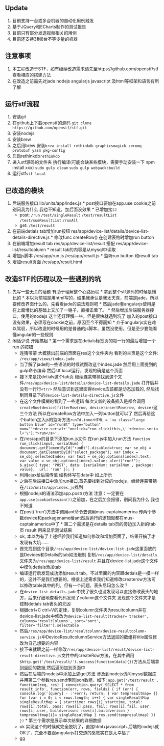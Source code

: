 Update
---
  1. 目前支持一台或多台机器的自动化用例触发
  2. 基于JQuery和ECharts制作的测试报告
  3. 目前只有部分发送视频相关的用例
  4. 目前还支持3到8台不等少量的机器

注意事项
---
  1. 本工程改造于STF，如有继续改造需求请先至https://github.com/openstf/stf 查看相应的搭建方法
  2. 在改造之前需先对jade nodejs angularjs javascript 及html等框架和语言有所了解

运行stf流程
---
  1. 安装git
  2. 在github上下载openstf的源码
```git clone https://github.com/openstf/stf.git```
  3. 安装nodejs
  4. 安装brew
  5. 之后用brew 安装```brew install rethinkdb graphicsmagick zeromq protobuf yasm pkg-config```
  6. 启动rethinkdb```rethinkdb```  
  7. 进入stf源码的文件夹 执行编译(可能会缺某些模块，需要手动安装一下 npm install xxx)
```sudo gulp clean```
```sudo gulp webpack:build```
  8. 运行stf```stf local```

已改造的模块
---
  1. 后端服务接口 lib/units/app/index.js
    * post接口要加在app.use cookie之前 别问我为什么 我也不知道，加后面没效果
    * 已增加接口
      + post: ```/run``` ```/test/singleResult``` ```/test/resultList``` ```/test/sumResultList``` ```/runAll```
      + get: ```/test/result```
  2. 在前端detials tab增加run按钮 res/app/device-list/details/device-list-details-directive.js
    * 修改func createRow() 在创建表格时增加run button
  3. 在前端增加result tab res/app/device-list/result 搭配 res/app/device-list/resultcolumn
    * result tab的内容是从mysql中读取
  4. 增加js脚本 /res/app/run.js /res/app/result.js
    * 监听run button 和result tab
  5. 增加result页面 /res/app/result.html

改造STF的历程以及一些遇到的坑
---
  1. 先写一些无关的话题  有助于理解整个心路历程
    * 拿到整个stf源码的时候是懵比的
    * 本以为前端是用html写的，结果我承认是我太天真，前端是jade，所以要修改界面什么的，先看看jade的语法规则吧
    * 然后jade套angularjs使用是在上面懵比的基础上又加了一锤子，直接击晕了。
    * 然后增加后端服务器接口，使用的nodejs 这个还好理解一些，但是很快就遇到坑了 加入的post接口没有效果，必须写在cookie之前，原因至今不得而知
    * 介于angularjs实在难以驾驭，所以改造的时候用的是普通的js脚本，虽然没使用，但是至少要能看懂angular的一些规则
  2. 闲话少说 开始搞起
    * 第一个需求是在detials标签页的每一行的最后增加一个run 的按钮
      + 连猜带蒙 大概猜出前端的页面在res这个文件夹内 看到的主页是这个文件: ```/res/app/views/index.jade```
      + 当了解了jade的一些语法的时候试图改这个index.jade 然后用上面提到的gulp命令编译 然后stf local运行，发现的确是这个页面
      + 接下来是找detials这个tab页 继续连蒙带猜找到这个文件```/res/app/device-list/details/device-list-details.jade``` 打开后并没有一行行```<tr/>```
      然后意识到这里面得device应该都是动态加载的, 然后找到同目录下的```device-list-details-directive.js```文件
      + 在这个文件模糊的看到了一些逻辑 每次又新的设备插入是都会调用```createRow(device)filterRow(row, device)insertRow(row, device)```这三个方法
      所以在createRow方法中加入一列button就可以了 然后再给这个button加入js的监听方法```runTd.innerHTML = '<a class="large button blue" id="runBt" type="button" num="'+device.serial+'"onclick="run_click(this,\''+device.serial+'\');">run</a>';```
      + 在/res/app的目录下添加run.js文件 在run.js中加入run方法
    ```
    function run_click(input, serialNum)
    {
        document.getElementById("runBt").disabled=true;
        var se_obj = document.getElementById("select_package");
        var index = se_obj.selectedIndex;
        var text = se_obj.options[index].text;
        var value = se_obj.options[index].value;
        alert("run!");
        $.ajax({
            type: 'POST',
            data: {serialNum: serialNum , package: value}, 
            url: 'run'
        });
    }
    ```
      + 利用ajax给后端传值 结构体写在data中 如上所示 
      + 之后在后端接口中添加run接口,首先要找到对应的nodejs，继续连蒙带猜 在```/lib/units/app/index.js```找到
      + 根据nodejs的语法添加app.post()方法 注意：一定要在```  app.use(cookieSession())```之前加，在之后加会报错，别问我为什么 我也不知道
      + 在post('/run')方法中调用ant命令去调用mus-captainamerica 传两个参数device和packagename给ant然后运行的逻辑就都在mus-captainamerica中了
    * 第二个需求是在details tab页的旁边加入新的tab页 result 用来显示测试结果
      + ok, 本以为有了上述经验我们知道如何修改和增加页面了，结果开搞了才发现有大坑……
      + 首先找到这个目录```/res/app/device-list/device-list.jade```这里面放的是Devices和Details的tab如法炮制 复制```/res/app/device-list/details```文件夹为```/res/app/device-list/result``` 并且在device-list.jade这个文件中模仿detials添加tab
      + 编译运行后发现成功添加result tab，不过里面的内容跟detials是一模一样的，这并不是我们想要的，根据上述需求我们知道修改createrow方法可以修改table其中的列，但有一个问题，表头尼玛怎么改？
      + 在```device-list-details.jade```中找了很久也没发现可以直接修改表头的地方，后来仔细地查看代码发现了column这个文件夹 发现这个文件夹才是控制detials tab表头的元凶
      + 根据ctrl+C ctrl+V的定律，复制column文件夹为resultcolumn并在device-list.jade中修改为```device-list-result(tracker='tracker', columns='resultColumns', sort='sort', filter='filter').selectable```
      + 然后```/res/app/device-list/resultcolumn/device-resultcolumn-service.js```中DeviceResultcolumnService方法返回的数组将title属性修改为自己想要的内容
      + 接下来就跟之前一样修改```/res/app/device-list/result/device-list-result-directive.js```文件中的createRow方法，在其中调用```$http.get('/test/result/').success(function(data){})```方法从后端拿到返回的数据,然后遍历加到页面中
      + 然后在后端的nodejs中添加上述get方法 涉及到nodejs访问mysql数据库 并用第二个参数res.send传回json数组，如下:
    ```
    app.get('/test/result', function(req, res) {
      connection.query('SELECT * from result_info', function(err, rows, fields) {
      if (err) {
              console.log('[query] - :'+err);
          return;
      }
      var tempresultmap= {}
      for (var i = 0; i < rows.length; i++) {
        var singleResultMap
        singleResultMap = {
          starttime: rows[i].starttime,
          total: rows[i].total,
          pass: rows[i].pass,
          fail: rows[i].fail,
          user: rows[i].user,
          buildverison: rows[i].buildverison
        }
        tempresultmap[i]= singleResultMap
      }
      res.send(tempresultmap)
      })
    })
    ```
    * 第三个需求是展示单次结果的详细数据
      + ok 实现这个的时候就完全脱坑了，直接html+javascript+后端的nodejs就OK了，完全不要跟angularjs打交道的感觉实在是太幸福了
      + gg
  
